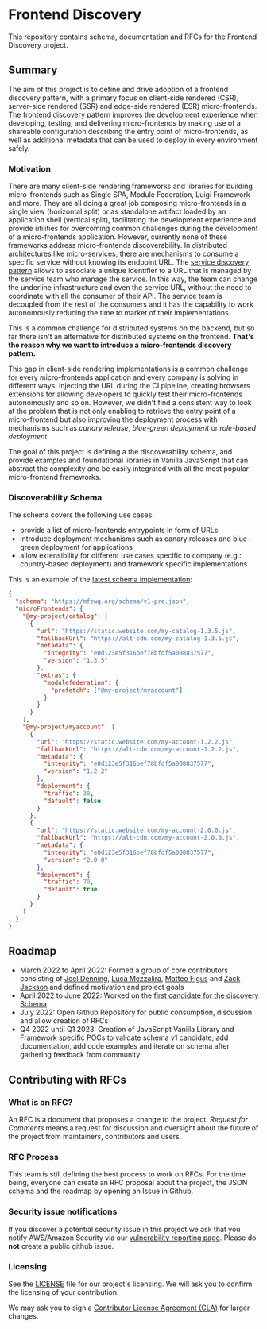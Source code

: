 # Frontend Discovery

This repository contains schema, documentation and RFCs for the Frontend Discovery project.

## Summary

The aim of this project is to define and drive adoption of a frontend discovery pattern, with a primary focus on client-side rendered (CSR), server-side rendered (SSR) and edge-side rendered (ESR) micro-frontends.
The frontend discovery pattern improves the development experience when developing, testing, and delivering micro-frontends by making use of a shareable configuration describing the entry point of micro-frontends, as well as additional metadata that can be used to deploy in every environment safely.

### Motivation

There are many client-side rendering frameworks and libraries for building micro-frontends such as Single SPA, Module Federation, Luigi Framework and more.
They are all doing a great job composing micro-frontends in a single view (horizontal split) or as standalone artifact loaded by an application shell (vertical split), facilitating the development experience and provide utilities for overcoming common challenges during the development of a micro-frontends application. However, currently none of these frameworks address micro-frontends discoverability.
In distributed architectures like micro-services, there are mechanisms to consume a specific service without knowing its endpoint URL. The [service discovery pattern](https://microservices.io/patterns/server-side-discovery.html) allows to associate a unique identifier to a URL that is managed by the service team who manage the service.
In this way, the team can change the underline infrastructure and even the service URL, without the need to coordinate with all the consumer of their API. The service team is decoupled from the rest of the consumers and it has the capability to work autonomously reducing the time to market of their implementations.

This is a common challenge for distributed systems on the backend, but so far there isn't an alternative for distributed systems on the frontend. **That's the reason why we want to introduce a micro-frontends discovery pattern.**

This gap in client-side rendering implementations is a common challenge for every micro-frontends application and every company is solving in different ways: injecting the URL during the CI pipeline, creating browsers extensions for allowing developers to quickly test their micro-frontends autonomously and so on. However, we didn't find a consistent way to look at the problem that is not only enabling to retrieve the entry point of a micro-frontend but also improving the deployment process with mechanisms such as _canary release_, _blue-green deployment_ or _role-based deployment_.

The goal of this project is defining a the discoverability schema, and provide examples and foundational libraries in Vanilla JavaScript that can abstract the complexity and be easily integrated with all the most popular micro-frontend frameworks.

### Discoverability Schema

The schema covers the following use cases:

- provide a list of micro-frontends entrypoints in form of URLs
- introduce deployment mechanisms such as canary releases and blue-green deployment for applications
- allow extensibility for different use cases specific to company (e.g.: country-based deployment) and framework specific implementations

This is an example of the [latest schema implementation](schema/):

```json
{
  "schema": "https://mfewg.org/schema/v1-pre.json",
  "microFrontends": {
    "@my-project/catalog": [
      {
        "url": "https://static.website.com/my-catalog-1.3.5.js",
        "fallbackUrl": "https://alt-cdn.com/my-catalog-1.3.5.js",
        "metadata": {
          "integrity": "e0d123e5f316bef78bfdf5a008837577",
          "version": "1.3.5"
        },
        "extras": {
          "modulefederation": {
            "prefetch": ["@my-project/myaccount"]
          }
        }
      }
    ],
    "@my-project/myaccount": [
      {
        "url": "https://static.website.com/my-account-1.2.2.js",
        "fallbackUrl": "https://alt-cdn.com/my-account-1.2.2.js",
        "metadata": {
          "integrity": "e0d123e5f316bef78bfdf5a008837577",
          "version": "1.2.2"
        },
        "deployment": {
          "traffic": 30,
          "default": false
        }
      },
      {
        "url": "https://static.website.com/my-account-2.0.0.js",
        "fallbackUrl": "https://alt-cdn.com/my-account-2.0.0.js",
        "metadata": {
          "integrity": "e0d123e5f316bef78bfdf5a008837577",
          "version": "2.0.0"
        },
        "deployment": {
          "traffic": 70,
          "default": true
        }
      }
    ]
  }
}
```

## Roadmap

- March 2022 to April 2022: Formed a group of core contributors consisting of [Joel Denning](https://github.com/joeldenning), [Luca Mezzalira](https://github.com/lucamezzalira), [Matteo Figus](https://github.com/matteofigus) and [Zack Jackson](https://github.com/ScriptedAlchemy) and defined motivation and project goals
- April 2022 to June 2022: Worked on the [first candidate for the discovery Schema](schema/v1-pre.json)
- July 2022: Open Github Repository for public consumption, discussion and allow creation of RFCs
- Q4 2022 until Q1 2023: Creation of JavaScript Vanilla Library and Framework specific POCs to validate schema v1 candidate, add documentation, add code examples and iterate on schema after gathering feedback from community

## Contributing with RFCs

### What is an RFC?

An RFC is a document that proposes a change to the project. _Request for Comments_ means a request for discussion and oversight about the future of the project from maintainers, contributors and users.

### RFC Process

This team is still defining the best process to work on RFCs. For the time being, everyone can create an RFC proposal about the project, the JSON schema and the roadmap by opening an Issue in Github.

### Security issue notifications

If you discover a potential security issue in this project we ask that you
notify AWS/Amazon Security via our
[vulnerability reporting page](http://aws.amazon.com/security/vulnerability-reporting/).
Please do **not** create a public github issue.

### Licensing

See the
[LICENSE](LICENSE)
file for our project's licensing. We will ask you to confirm the licensing of
your contribution.

We may ask you to sign a
[Contributor License Agreement (CLA)](http://en.wikipedia.org/wiki/Contributor_License_Agreement)
for larger changes.
